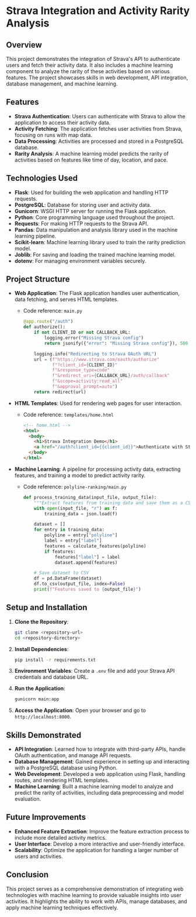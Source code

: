 # Strava Integration and Activity Rarity Analysis

## Overview

This project demonstrates the integration of Strava's API to authenticate users and fetch their activity data. It also includes a machine learning component to analyze the rarity of these activities based on various features. The project showcases skills in web development, API integration, database management, and machine learning.

## Features

- **Strava Authentication**: Users can authenticate with Strava to allow the application to access their activity data.
- **Activity Fetching**: The application fetches user activities from Strava, focusing on runs with map data.
- **Data Processing**: Activities are processed and stored in a PostgreSQL database.
- **Rarity Analysis**: A machine learning model predicts the rarity of activities based on features like time of day, location, and pace.

## Technologies Used

- **Flask**: Used for building the web application and handling HTTP requests.
- **PostgreSQL**: Database for storing user and activity data.
- **Gunicorn**: WSGI HTTP server for running the Flask application.
- **Python**: Core programming language used throughout the project.
- **Requests**: For making HTTP requests to the Strava API.
- **Pandas**: Data manipulation and analysis library used in the machine learning pipeline.
- **Scikit-learn**: Machine learning library used to train the rarity prediction model.
- **Joblib**: For saving and loading the trained machine learning model.
- **dotenv**: For managing environment variables securely.

## Project Structure

- **Web Application**: The Flask application handles user authentication, data fetching, and serves HTML templates.
  - Code reference: `main.py`
    ```python
    @app.route("/auth")
    def authorize():
        if not CLIENT_ID or not CALLBACK_URL:
            logging.error("Missing Strava config")
            return jsonify({"error": "Missing Strava config"}), 500

        logging.info("Redirecting to Strava OAuth URL")
        url = (f"https://www.strava.com/oauth/authorize"
               f"?client_id={CLIENT_ID}"
               f"&response_type=code"
               f"&redirect_uri={CALLBACK_URL}/auth/callback"
               f"&scope=activity:read_all"
               f"&approval_prompt=auto")
        return redirect(url)
    ```

- **HTML Templates**: Used for rendering web pages for user interaction.
  - Code reference: `templates/home.html`
    ```html
    <!-- home.html -->
    <html>
      <body>
        <h1>Strava Integration Demo</h1>
        <a href="/auth?client_id={{client_id}}">Authenticate with Strava</a>
      </body>
    </html>
    ```

- **Machine Learning**: A pipeline for processing activity data, extracting features, and training a model to predict activity rarity.
  - Code reference: `polyline-ranking/main.py`
    ```python
    def process_training_data(input_file, output_file):
        """Extract features from training data and save them as a CSV."""
        with open(input_file, "r") as f:
            training_data = json.load(f)

        dataset = []
        for entry in training_data:
            polyline = entry["polyline"]
            label = entry["label"]
            features = calculate_features(polyline)
            if features:
                features["label"] = label
                dataset.append(features)

        # Save dataset to CSV
        df = pd.DataFrame(dataset)
        df.to_csv(output_file, index=False)
        print(f"Features saved to {output_file}")
    ```

## Setup and Installation

1. **Clone the Repository**: 
   ```bash
   git clone <repository-url>
   cd <repository-directory>
   ```

2. **Install Dependencies**: 
   ```bash
   pip install -r requirements.txt
   ```

3. **Environment Variables**: Create a `.env` file and add your Strava API credentials and database URL.

4. **Run the Application**: 
   ```bash
   gunicorn main:app
   ```

5. **Access the Application**: Open your browser and go to `http://localhost:8000`.

## Skills Demonstrated

- **API Integration**: Learned how to integrate with third-party APIs, handle OAuth authentication, and manage API requests.
- **Database Management**: Gained experience in setting up and interacting with a PostgreSQL database using Python.
- **Web Development**: Developed a web application using Flask, handling routes, and rendering HTML templates.
- **Machine Learning**: Built a machine learning model to analyze and predict the rarity of activities, including data preprocessing and model evaluation.

## Future Improvements

- **Enhanced Feature Extraction**: Improve the feature extraction process to include more detailed activity metrics.
- **User Interface**: Develop a more interactive and user-friendly interface.
- **Scalability**: Optimize the application for handling a larger number of users and activities.

## Conclusion

This project serves as a comprehensive demonstration of integrating web technologies with machine learning to provide valuable insights into user activities. It highlights the ability to work with APIs, manage databases, and apply machine learning techniques effectively.
